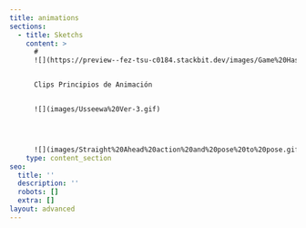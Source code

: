 ```yaml
---
title: animations
sections:
  - title: Sketchs
    content: >
      #
      ![](https://preview--fez-tsu-c0184.stackbit.dev/images/Game%20Hashimeyo\_3.gif)A![](https://preview--fez-tsu-c0184.stackbit.dev/images/Game%20Hashimeyo\_3.gif)![](https://preview--fez-tsu-c0184.stackbit.dev/images/Game%20Hashimeyo\_3.gif)


      Clips Principios de Animación


      ![](images/Usseewa%20Ver-3.gif)




      ![](images/Straight%20Ahead%20action%20and%20pose%20to%20pose.gif)![](images/Roll%20Camera%20A50.gif)
    type: content_section
seo:
  title: ''
  description: ''
  robots: []
  extra: []
layout: advanced
---
```


